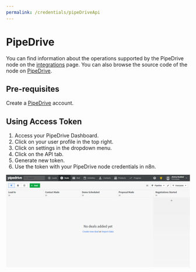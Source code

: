 ```yaml
---
permalink: /credentials/pipeDriveApi
---
```



# PipeDrive
You can find information about the operations supported by the PipeDrive node on the [integrations](https://n8n.io/integrations/n8n-nodes-base.pipedrive) page. You can also browse the source code of the node on [PipeDrive](https://github.com/n8n-io/n8n/tree/master/packages/nodes-base/nodes/Pipedrive).

## Pre-requisites

Create a [PipeDrive](https://pipedrive.com/) account.

## Using Access Token

1. Access your PipeDrive Dashboard.
2. Click on your user profile in the top right.
3. Click on settings in the dropdown menu.
4. Click on the API tab.
5. Generate new token.
6. Use the token with your PipeDrive node credentials in n8n.

![Getting PipeDrive credentials](./using-access-token.gif)





